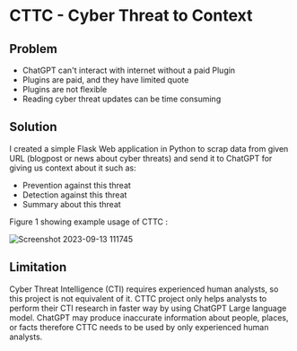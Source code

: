 # CTTC  - Cyber Threat to Context

## Problem 

* ChatGPT can't interact with internet without a paid Plugin 
* Plugins are paid, and they have limited quote
* Plugins are not flexible
* Reading cyber threat updates can be time consuming


## Solution

I created a simple Flask Web application in Python to scrap data from given URL (blogpost or news about cyber threats) and send it to ChatGPT for giving us context about it such as:
  * Prevention against this threat
  * Detection against this threat
  * Summary about this threat

Figure 1 showing example usage of CTTC : 

![Screenshot 2023-09-13 111745](https://github.com/whichbuffer/CTTC/assets/42712921/3c96f786-e0a8-43f7-913f-f2c9cdd38332)



## Limitation 

Cyber Threat Intelligence (CTI) requires experienced human analysts, so this project is not equivalent of it. CTTC project only helps analysts to perform their CTI research in faster way by using ChatGPT Large language model.
ChatGPT may produce inaccurate information about people, places, or facts therefore CTTC needs to be used by only experienced human analysts.


